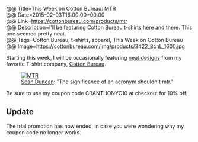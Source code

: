 @@ Title=This Week on Cotton Bureau: MTR  
@@ Date=2015-02-03T16:00:00+00:00  
@@ Link=https://cottonbureau.com/products/mtr  
@@ Description=I'll be featuring Cotton Bureau t-shirts here and there. This one seemed pretty neat.  
@@ Tags=Cotton Bureau, t-shirts, apparel, This Week on Cotton Bureau  
@@ Image=https://cottonbureau.com/img/products/3422_8cnL_1600.jpg  

<div class="topstory">

Starting this week, I will be occasionally featuring [neat designs][nd] from my favorite T-shirt company, [Cotton Bureau][cb].

</div>

<figure>
	<a class="nohover" href="https://cottonbureau.com/products/mtr">
		<img src="https://cottonbureau.com/img/products/3422_8cnL_1600.jpg" alt="MTR" />
	</a>
	<figcaption><a href="http://twitter.com/seanevd">Sean Duncan</a>: "The significance of an acronym shouldn't mtr."</figcaption>
</figure>

Be sure to use my coupon code CBANTHONYC10 at checkout for 10% off.

<div class="update" id="update">

## Update

The trial promotion has now ended, in case you were wondering why my coupon code no longer works.

</div>

[cb]: http://cottonbureau.com
[nd]: /tags/This%20Week%20on%20Cotton%20Bureau